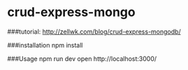 # crud-express-mongo
###tutorial:
http://zellwk.com/blog/crud-express-mongodb/

###installation
npm install

###Usage
npm run dev
open http://localhost:3000/
